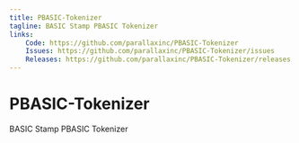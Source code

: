 ```yaml
---
title: PBASIC-Tokenizer
tagline: BASIC Stamp PBASIC Tokenizer
links:
    Code: https://github.com/parallaxinc/PBASIC-Tokenizer
    Issues: https://github.com/parallaxinc/PBASIC-Tokenizer/issues
    Releases: https://github.com/parallaxinc/PBASIC-Tokenizer/releases
---
```

# PBASIC-Tokenizer
BASIC Stamp PBASIC Tokenizer

